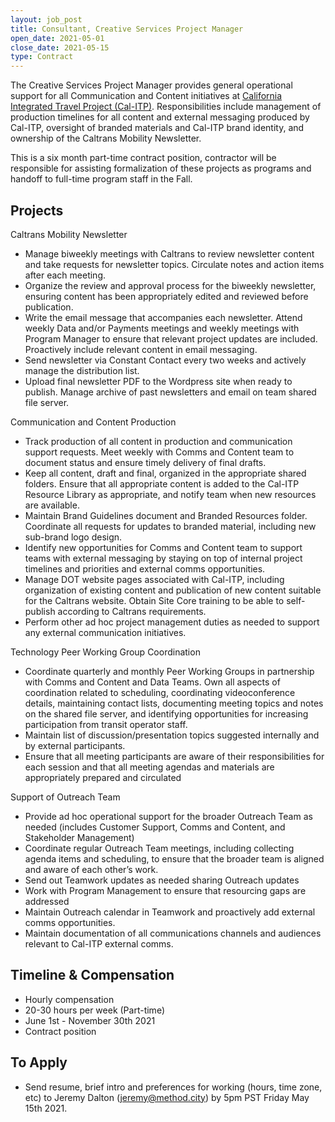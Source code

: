 ```yaml
---
layout: job_post
title: Consultant, Creative Services Project Manager
open_date: 2021-05-01
close_date: 2021-05-15
type: Contract
---
```


The Creative Services Project Manager provides general operational support for all Communication and Content initiatives at [California Integrated Travel Project (Cal-ITP)](https://www.calitp.org/). Responsibilities include management of production timelines for all content and external messaging produced by Cal-ITP, oversight of branded materials and Cal-ITP brand identity, and ownership of the Caltrans Mobility Newsletter.

This is a six month part-time contract position, contractor will be responsible for assisting formalization of these projects as programs and handoff to full-time program staff in the Fall.

## Projects

Caltrans Mobility Newsletter

- Manage biweekly meetings with Caltrans to review newsletter content and take requests for newsletter topics. Circulate notes and action items after each meeting.
- Organize the review and approval process for the biweekly newsletter, ensuring content has been appropriately edited and reviewed before publication.
- Write the email message that accompanies each newsletter. Attend weekly Data and/or Payments meetings and weekly meetings with Program Manager to ensure that relevant project updates are included. Proactively include relevant content in email messaging.
- Send newsletter via Constant Contact every two weeks and actively manage the distribution list.
- Upload final newsletter PDF to the Wordpress site when ready to publish. Manage archive of past newsletters and email on team shared file server.

Communication and Content Production

- Track production of all content in production and communication support requests. Meet weekly with Comms and Content team to document status and ensure timely delivery of final drafts.
- Keep all content, draft and final, organized in the appropriate shared folders. Ensure that all appropriate content is added to the Cal-ITP Resource Library as appropriate, and notify team when new resources are available.
- Maintain Brand Guidelines document and Branded Resources folder. Coordinate all requests for updates to branded material, including new sub-brand logo design.
- Identify new opportunities for Comms and Content team to support teams with external messaging by staying on top of internal project timelines and priorities and external comms opportunities.
- Manage DOT website pages associated with Cal-ITP, including organization of existing content and publication of new content suitable for the Caltrans website. Obtain Site Core training to be able to self-publish according to Caltrans requirements.
- Perform other ad hoc project management duties as needed to support any external communication initiatives.

Technology Peer Working Group Coordination

- Coordinate quarterly and monthly Peer Working Groups in partnership with Comms and Content and Data Teams. Own all aspects of coordination related to scheduling, coordinating videoconference details, maintaining contact lists, documenting meeting topics and notes on the shared file server, and identifying opportunities for increasing participation from transit operator staff.
- Maintain list of discussion/presentation topics suggested internally and by external participants.
- Ensure that all meeting participants are aware of their responsibilities for each session and that all meeting agendas and materials are appropriately prepared and circulated

Support of Outreach Team

- Provide ad hoc operational support for the broader Outreach Team as needed (includes Customer Support, Comms and Content, and Stakeholder Management)
- Coordinate regular Outreach Team meetings, including collecting agenda items and scheduling, to ensure that the broader team is aligned and aware of each other’s work.
- Send out Teamwork updates as needed sharing Outreach updates
- Work with Program Management to ensure that resourcing gaps are addressed
- Maintain Outreach calendar in Teamwork and proactively add external comms opportunities.
- Maintain documentation of all communications channels and audiences relevant to Cal-ITP external comms.

## Timeline & Compensation

- Hourly compensation
- 20-30 hours per week (Part-time)
- June 1st - November 30th 2021
- Contract position

## To Apply

- Send resume, brief intro and preferences for working (hours, time zone, etc) to Jeremy Dalton (jeremy@method.city) by 5pm PST Friday May 15th 2021.

